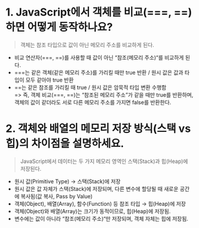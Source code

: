 # 1. JavaScript에서 객체를 비교(===, ==)하면 어떻게 동작하나요?

> 객체는 참조 타입으로 값이 아닌 메모리 주소를 비교하게 된다.

- 비교 연산자(===, ==)를 사용할 때 값이 아닌 “참조(메모리 주소)“를 비교하게 된다.
- ===는 같은 객체(같은 메모리 주소)를 가리킬 때만 true 반환 / 원시 값은 값과 타입이 모두 같아야 true 반환
- ==는 같은 참조를 가리킬 때 true / 원시 값은 암묵적 타입 변환 수행함
  <br/>
  => 즉, 객체 비교(===, ==)는 “참조된 메모리 주소”가 같을 때만 true를 반환하며, 객체의 값이 같더라도 서로 다른 메모리 주소를 가지면 false를 반환한다.

# 2. 객체와 배열의 메모리 저장 방식(스택 vs 힙)의 차이점을 설명하세요.

> JavaScript에서 데이터는 두 가지 메모리 영역인 스택(Stack)과 힙(Heap)에 저장된다.
> <br/>

- 원시 값(Primitive Type) → 스택(Stack)에 저장
- 원시 값은 값 자체가 스택(Stack)에 저장되며, 다른 변수에 할당될 때 새로운 공간에 복사됨(값 복사, Pass by Value)
  <br/>
- 객체(Object), 배열(Array), 함수(Function) 등 참조 타입 → 힙(Heap)에 저장
- 객체(Object)와 배열(Array)는 크기가 동적이므로, 힙(Heap)에 저장됨.
- 변수에는 값이 아니라 “참조(메모리 주소)“만 저장되며, 객체 자체는 힙에 저장됨.
